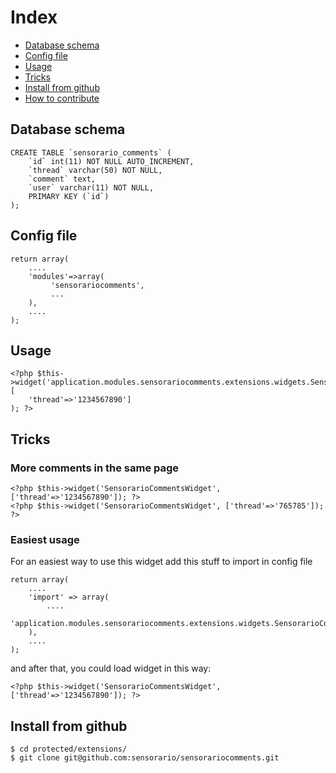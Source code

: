 # Index

 - [Database schema](https://github.com/sensorario/sensorariocomments#database-schema)
 - [Config file](https://github.com/sensorario/sensorariocomments#config-file)
 - [Usage](https://github.com/sensorario/sensorariocomments#usage)
 - [Tricks](https://github.com/sensorario/sensorariocomments#tricks)
 - [Install from github](https://github.com/sensorario/sensorariocomments#install-from-github)
 - [How to contribute](https://github.com/sensorario/sensorariocomments/tree/master/doc/collaborate.md)

## Database schema

    CREATE TABLE `sensorario_comments` (
        `id` int(11) NOT NULL AUTO_INCREMENT,
        `thread` varchar(50) NOT NULL,
        `comment` text,
        `user` varchar(11) NOT NULL,
        PRIMARY KEY (`id`)
    );

## Config file

    return array(
        ....
        'modules'=>array(
             'sensorariocomments',
             ...
        ),
        ....
    );

## Usage

    <?php $this->widget('application.modules.sensorariocomments.extensions.widgets.SensorarioCommentsWidget', [
        'thread'=>'1234567890']
    ); ?>

## Tricks

### More comments in the same page

    <?php $this->widget('SensorarioCommentsWidget', ['thread'=>'1234567890']); ?>
    <?php $this->widget('SensorarioCommentsWidget', ['thread'=>'765785']); ?>

### Easiest usage

For an easiest way to use this widget add this stuff to import in config file

    return array(
        ....
        'import' => array(
            ....
            'application.modules.sensorariocomments.extensions.widgets.SensorarioCommentsWidget'
        ),
        ....
    );

and after that, you could load widget in this way:

    <?php $this->widget('SensorarioCommentsWidget', ['thread'=>'1234567890']); ?>

## Install from github

    $ cd protected/extensions/
    $ git clone git@github.com:sensorario/sensorariocomments.git
